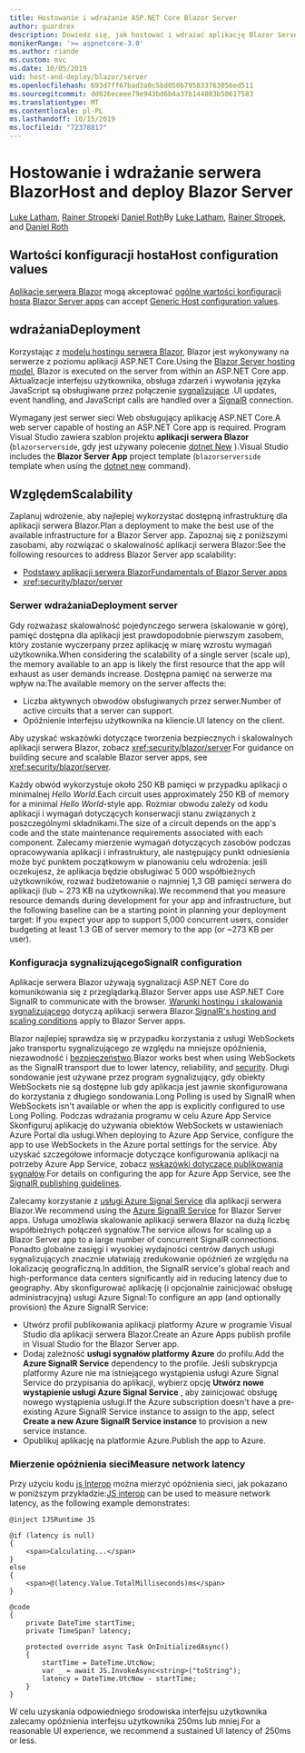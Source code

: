 ```yaml
---
title: Hostowanie i wdrażanie ASP.NET Core Blazor Server
author: guardrex
description: Dowiedz się, jak hostować i wdrażać aplikację Blazor Server przy użyciu ASP.NET Core.
monikerRange: '>= aspnetcore-3.0'
ms.author: riande
ms.custom: mvc
ms.date: 10/05/2019
uid: host-and-deploy/blazor/server
ms.openlocfilehash: 693d7ff67bad3a0c5bd050b795833763056ed511
ms.sourcegitcommit: dd026eceee79e943bd6b4a37b144803b50617583
ms.translationtype: MT
ms.contentlocale: pl-PL
ms.lasthandoff: 10/15/2019
ms.locfileid: "72378817"
---
```

# <a name="host-and-deploy-blazor-server"></a><span data-ttu-id="c3642-103">Hostowanie i wdrażanie serwera Blazor</span><span class="sxs-lookup"><span data-stu-id="c3642-103">Host and deploy Blazor Server</span></span>

<span data-ttu-id="c3642-104">[Luke Latham](https://github.com/guardrex), [Rainer Stropek](https://www.timecockpit.com)i [Daniel Roth](https://github.com/danroth27)</span><span class="sxs-lookup"><span data-stu-id="c3642-104">By [Luke Latham](https://github.com/guardrex), [Rainer Stropek](https://www.timecockpit.com), and [Daniel Roth](https://github.com/danroth27)</span></span>

## <a name="host-configuration-values"></a><span data-ttu-id="c3642-105">Wartości konfiguracji hosta</span><span class="sxs-lookup"><span data-stu-id="c3642-105">Host configuration values</span></span>

<span data-ttu-id="c3642-106">[Aplikacje serwera Blazor](xref:blazor/hosting-models#blazor-server) mogą akceptować [ogólne wartości konfiguracji hosta](xref:fundamentals/host/generic-host#host-configuration).</span><span class="sxs-lookup"><span data-stu-id="c3642-106">[Blazor Server apps](xref:blazor/hosting-models#blazor-server) can accept [Generic Host configuration values](xref:fundamentals/host/generic-host#host-configuration).</span></span>

## <a name="deployment"></a><span data-ttu-id="c3642-107">wdrażania</span><span class="sxs-lookup"><span data-stu-id="c3642-107">Deployment</span></span>

<span data-ttu-id="c3642-108">Korzystając z [modelu hostingu serwera Blazor](xref:blazor/hosting-models#blazor-server), Blazor jest wykonywany na serwerze z poziomu aplikacji ASP.NET Core.</span><span class="sxs-lookup"><span data-stu-id="c3642-108">Using the [Blazor Server hosting model](xref:blazor/hosting-models#blazor-server), Blazor is executed on the server from within an ASP.NET Core app.</span></span> <span data-ttu-id="c3642-109">Aktualizacje interfejsu użytkownika, obsługa zdarzeń i wywołania języka JavaScript są obsługiwane przez połączenie [sygnalizujące](xref:signalr/introduction) .</span><span class="sxs-lookup"><span data-stu-id="c3642-109">UI updates, event handling, and JavaScript calls are handled over a [SignalR](xref:signalr/introduction) connection.</span></span>

<span data-ttu-id="c3642-110">Wymagany jest serwer sieci Web obsługujący aplikację ASP.NET Core.</span><span class="sxs-lookup"><span data-stu-id="c3642-110">A web server capable of hosting an ASP.NET Core app is required.</span></span> <span data-ttu-id="c3642-111">Program Visual Studio zawiera szablon projektu **aplikacji serwera Blazor** (`blazorserverside`, gdy jest używany polecenie [dotnet New](/dotnet/core/tools/dotnet-new) ).</span><span class="sxs-lookup"><span data-stu-id="c3642-111">Visual Studio includes the **Blazor Server App** project template (`blazorserverside` template when using the [dotnet new](/dotnet/core/tools/dotnet-new) command).</span></span>

## <a name="scalability"></a><span data-ttu-id="c3642-112">Względem</span><span class="sxs-lookup"><span data-stu-id="c3642-112">Scalability</span></span>

<span data-ttu-id="c3642-113">Zaplanuj wdrożenie, aby najlepiej wykorzystać dostępną infrastrukturę dla aplikacji serwera Blazor.</span><span class="sxs-lookup"><span data-stu-id="c3642-113">Plan a deployment to make the best use of the available infrastructure for a Blazor Server app.</span></span> <span data-ttu-id="c3642-114">Zapoznaj się z poniższymi zasobami, aby rozwiązać o skalowalność aplikacji serwera Blazor:</span><span class="sxs-lookup"><span data-stu-id="c3642-114">See the following resources to address Blazor Server app scalability:</span></span>

* [<span data-ttu-id="c3642-115">Podstawy aplikacji serwera Blazor</span><span class="sxs-lookup"><span data-stu-id="c3642-115">Fundamentals of Blazor Server apps</span></span>](xref:blazor/hosting-models#blazor-server)
* <xref:security/blazor/server>

### <a name="deployment-server"></a><span data-ttu-id="c3642-116">Serwer wdrażania</span><span class="sxs-lookup"><span data-stu-id="c3642-116">Deployment server</span></span>

<span data-ttu-id="c3642-117">Gdy rozważasz skalowalność pojedynczego serwera (skalowanie w górę), pamięć dostępna dla aplikacji jest prawdopodobnie pierwszym zasobem, który zostanie wyczerpany przez aplikację w miarę wzrostu wymagań użytkownika.</span><span class="sxs-lookup"><span data-stu-id="c3642-117">When considering the scalability of a single server (scale up), the memory available to an app is likely the first resource that the app will exhaust as user demands increase.</span></span> <span data-ttu-id="c3642-118">Dostępna pamięć na serwerze ma wpływ na:</span><span class="sxs-lookup"><span data-stu-id="c3642-118">The available memory on the server affects the:</span></span>

* <span data-ttu-id="c3642-119">Liczba aktywnych obwodów obsługiwanych przez serwer.</span><span class="sxs-lookup"><span data-stu-id="c3642-119">Number of active circuits that a server can support.</span></span>
* <span data-ttu-id="c3642-120">Opóźnienie interfejsu użytkownika na kliencie.</span><span class="sxs-lookup"><span data-stu-id="c3642-120">UI latency on the client.</span></span>

<span data-ttu-id="c3642-121">Aby uzyskać wskazówki dotyczące tworzenia bezpiecznych i skalowalnych aplikacji serwera Blazor, zobacz <xref:security/blazor/server>.</span><span class="sxs-lookup"><span data-stu-id="c3642-121">For guidance on building secure and scalable Blazor server apps, see <xref:security/blazor/server>.</span></span>

<span data-ttu-id="c3642-122">Każdy obwód wykorzystuje około 250 KB pamięci w przypadku aplikacji o minimalnej *Hello World*.</span><span class="sxs-lookup"><span data-stu-id="c3642-122">Each circuit uses approximately 250 KB of memory for a minimal *Hello World*-style app.</span></span> <span data-ttu-id="c3642-123">Rozmiar obwodu zależy od kodu aplikacji i wymagań dotyczących konserwacji stanu związanych z poszczególnymi składnikami.</span><span class="sxs-lookup"><span data-stu-id="c3642-123">The size of a circuit depends on the app's code and the state maintenance requirements associated with each component.</span></span> <span data-ttu-id="c3642-124">Zalecamy mierzenie wymagań dotyczących zasobów podczas opracowywania aplikacji i infrastruktury, ale następujący punkt odniesienia może być punktem początkowym w planowaniu celu wdrożenia: jeśli oczekujesz, że aplikacja będzie obsługiwać 5 000 współbieżnych użytkowników, rozważ budżetowanie o najmniej 1,3 GB pamięci serwera do aplikacji (lub ~ 273 KB na użytkownika).</span><span class="sxs-lookup"><span data-stu-id="c3642-124">We recommend that you measure resource demands during development for your app and infrastructure, but the following baseline can be a starting point in planning your deployment target: If you expect your app to support 5,000 concurrent users, consider budgeting at least 1.3 GB of server memory to the app (or ~273 KB per user).</span></span>

### <a name="signalr-configuration"></a><span data-ttu-id="c3642-125">Konfiguracja sygnalizującego</span><span class="sxs-lookup"><span data-stu-id="c3642-125">SignalR configuration</span></span>

<span data-ttu-id="c3642-126">Aplikacje serwera Blazor używają sygnalizacji ASP.NET Core do komunikowania się z przeglądarką.</span><span class="sxs-lookup"><span data-stu-id="c3642-126">Blazor Server apps use ASP.NET Core SignalR to communicate with the browser.</span></span> <span data-ttu-id="c3642-127">[Warunki hostingu i skalowania sygnalizującego](xref:signalr/publish-to-azure-web-app) dotyczą aplikacji serwera Blazor.</span><span class="sxs-lookup"><span data-stu-id="c3642-127">[SignalR's hosting and scaling conditions](xref:signalr/publish-to-azure-web-app) apply to Blazor Server apps.</span></span>

<span data-ttu-id="c3642-128">Blazor najlepiej sprawdza się w przypadku korzystania z usługi WebSockets jako transportu sygnalizującego ze względu na mniejsze opóźnienia, niezawodność i [bezpieczeństwo](xref:signalr/security).</span><span class="sxs-lookup"><span data-stu-id="c3642-128">Blazor works best when using WebSockets as the SignalR transport due to lower latency, reliability, and [security](xref:signalr/security).</span></span> <span data-ttu-id="c3642-129">Długi sondowanie jest używane przez program sygnalizujący, gdy obiekty WebSockets nie są dostępne lub gdy aplikacja jest jawnie skonfigurowana do korzystania z długiego sondowania.</span><span class="sxs-lookup"><span data-stu-id="c3642-129">Long Polling is used by SignalR when WebSockets isn't available or when the app is explicitly configured to use Long Polling.</span></span> <span data-ttu-id="c3642-130">Podczas wdrażania programu w celu Azure App Service Skonfiguruj aplikację do używania obiektów WebSockets w ustawieniach Azure Portal dla usługi.</span><span class="sxs-lookup"><span data-stu-id="c3642-130">When deploying to Azure App Service, configure the app to use WebSockets in the Azure portal settings for the service.</span></span> <span data-ttu-id="c3642-131">Aby uzyskać szczegółowe informacje dotyczące konfigurowania aplikacji na potrzeby Azure App Service, zobacz [wskazówki dotyczące publikowania sygnałów](xref:signalr/publish-to-azure-web-app).</span><span class="sxs-lookup"><span data-stu-id="c3642-131">For details on configuring the app for Azure App Service, see the [SignalR publishing guidelines](xref:signalr/publish-to-azure-web-app).</span></span>

<span data-ttu-id="c3642-132">Zalecamy korzystanie z [usługi Azure Signal Service](/azure/azure-signalr) dla aplikacji serwera Blazor.</span><span class="sxs-lookup"><span data-stu-id="c3642-132">We recommend using the [Azure SignalR Service](/azure/azure-signalr) for Blazor Server apps.</span></span> <span data-ttu-id="c3642-133">Usługa umożliwia skalowanie aplikacji serwera Blazor na dużą liczbę współbieżnych połączeń sygnałów.</span><span class="sxs-lookup"><span data-stu-id="c3642-133">The service allows for scaling up a Blazor Server app to a large number of concurrent SignalR connections.</span></span> <span data-ttu-id="c3642-134">Ponadto globalne zasięgi i wysokiej wydajności centrów danych usługi sygnalizujących znacznie ułatwiają zredukowanie opóźnień ze względu na lokalizację geograficzną.</span><span class="sxs-lookup"><span data-stu-id="c3642-134">In addition, the SignalR service's global reach and high-performance data centers significantly aid in reducing latency due to geography.</span></span> <span data-ttu-id="c3642-135">Aby skonfigurować aplikację (i opcjonalnie zainicjować obsługę administracyjną) usługi Azure Signal:</span><span class="sxs-lookup"><span data-stu-id="c3642-135">To configure an app (and optionally provision) the Azure SignalR Service:</span></span>

* <span data-ttu-id="c3642-136">Utwórz profil publikowania aplikacji platformy Azure w programie Visual Studio dla aplikacji serwera Blazor.</span><span class="sxs-lookup"><span data-stu-id="c3642-136">Create an Azure Apps publish profile in Visual Studio for the Blazor Server app.</span></span>
* <span data-ttu-id="c3642-137">Dodaj zależność **usługi sygnałów platformy Azure** do profilu.</span><span class="sxs-lookup"><span data-stu-id="c3642-137">Add the **Azure SignalR Service** dependency to the profile.</span></span> <span data-ttu-id="c3642-138">Jeśli subskrypcja platformy Azure nie ma istniejącego wystąpienia usługi Azure Signal Service do przypisania do aplikacji, wybierz opcję **Utwórz nowe wystąpienie usługi Azure Signal Service** , aby zainicjować obsługę nowego wystąpienia usługi.</span><span class="sxs-lookup"><span data-stu-id="c3642-138">If the Azure subscription doesn't have a pre-existing Azure SignalR Service instance to assign to the app, select **Create a new Azure SignalR Service instance** to provision a new service instance.</span></span>
* <span data-ttu-id="c3642-139">Opublikuj aplikację na platformie Azure.</span><span class="sxs-lookup"><span data-stu-id="c3642-139">Publish the app to Azure.</span></span>

### <a name="measure-network-latency"></a><span data-ttu-id="c3642-140">Mierzenie opóźnienia sieci</span><span class="sxs-lookup"><span data-stu-id="c3642-140">Measure network latency</span></span>

<span data-ttu-id="c3642-141">Przy użyciu kodu [js Interop](xref:blazor/javascript-interop) można mierzyć opóźnienia sieci, jak pokazano w poniższym przykładzie:</span><span class="sxs-lookup"><span data-stu-id="c3642-141">[JS interop](xref:blazor/javascript-interop) can be used to measure network latency, as the following example demonstrates:</span></span>

```cshtml
@inject IJSRuntime JS

@if (latency is null)
{
    <span>Calculating...</span>
}
else
{
    <span>@(latency.Value.TotalMilliseconds)ms</span>
}

@code
{
    private DateTime startTime;
    private TimeSpan? latency;

    protected override async Task OnInitializedAsync()
    {
        startTime = DateTime.UtcNow;
        var _ = await JS.InvokeAsync<string>("toString");
        latency = DateTime.UtcNow - startTime;
    }
}
```

<span data-ttu-id="c3642-142">W celu uzyskania odpowiedniego środowiska interfejsu użytkownika zalecamy opóźnienia interfejsu użytkownika 250ms lub mniej.</span><span class="sxs-lookup"><span data-stu-id="c3642-142">For a reasonable UI experience, we recommend a sustained UI latency of 250ms or less.</span></span>
